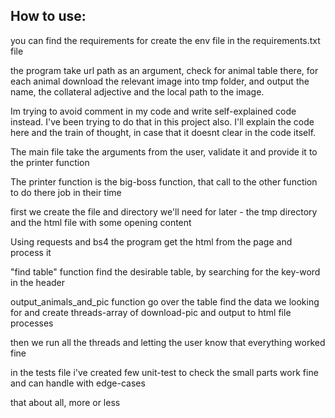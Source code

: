 ##   How to use:

 you can find the requirements for create the env file in the requirements.txt file

the program take url path as an argument, check for animal table there, for
each animal download the relevant image into tmp folder, and output the
name, the collateral adjective and the local path to the image.

Im trying to avoid comment in my code and write self-explained code instead.
I've been trying to do that in this project also.
I'll explain the code here and the train of thought, in case that it doesnt
clear in the code itself.

The main file take the arguments from the user, validate it and provide it to
 the printer function

The printer function is the big-boss function, that call to the other
function to do there job in their time

first we create the file and directory we'll need for later - the tmp directory
and the html file with some opening content

Using requests and bs4 the program get the html from the page and process it

"find table" function find the desirable table, by searching for the
key-word in the header

output_animals_and_pic function go over the table find the data we looking for
and create threads-array of download-pic and output to html file processes

then we run all the threads and letting the user know that everything worked
 fine

in the tests file i've created few unit-test to check the small parts work
fine and can handle with edge-cases

that about all, more or less
